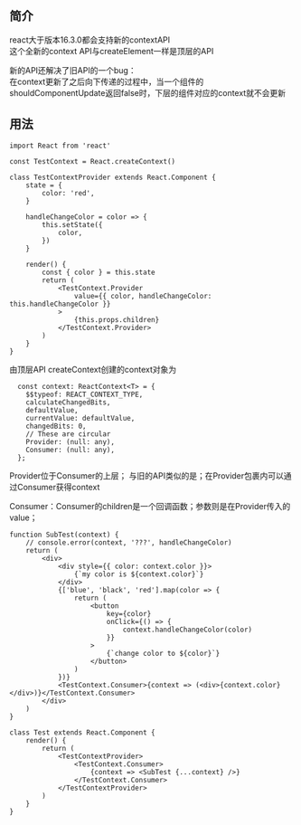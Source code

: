 ## 简介
react大于版本16.3.0都会支持新的contextAPI  
这个全新的context API与createElement一样是顶层的API

新的API还解决了旧API的一个bug：  
在context更新了之后向下传递的过程中，当一个组件的shouldComponentUpdate返回false时，下层的组件对应的context就不会更新

## 用法

```
import React from 'react'

const TestContext = React.createContext()

class TestContextProvider extends React.Component {
	state = {
		color: 'red',
	}

	handleChangeColor = color => {
		this.setState({
			color,
		})
	}

	render() {
		const { color } = this.state
		return (
			<TestContext.Provider
				value={{ color, handleChangeColor: this.handleChangeColor }}
			>
				{this.props.children}
			</TestContext.Provider>
		)
	}
}
```
由顶层API createContext创建的context对象为

```
  const context: ReactContext<T> = {
    $$typeof: REACT_CONTEXT_TYPE,
    calculateChangedBits,
    defaultValue,
    currentValue: defaultValue,
    changedBits: 0,
    // These are circular
    Provider: (null: any),
    Consumer: (null: any),
  };
```

Provider位于Consumer的上层； 与旧的API类似的是；在Provider包裹内可以通过Consumer获得context

Consumer：Consumer的children是一个回调函数；参数则是在Provider传入的value；


```
function SubTest(context) {
	// console.error(context, '???', handleChangeColor)
	return (
		<div>
			<div style={{ color: context.color }}>
				{`my color is ${context.color}`}
			</div>
			{['blue', 'black', 'red'].map(color => {
				return (
					<button
						key={color}
						onClick={() => {
							context.handleChangeColor(color)
						}}
					>
						{`change color to ${color}`}
					</button>
				)
            })}
            <TestContext.Consumer>{context => (<div>{context.color}</div>)}</TestContext.Consumer>
		</div>
	)
}
```

```
class Test extends React.Component {
	render() {
		return (
			<TestContextProvider>
				<TestContext.Consumer>
					{context => <SubTest {...context} />}
				</TestContext.Consumer>
			</TestContextProvider>
		)
	}
}

```

